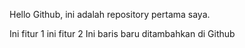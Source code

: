 Hello Github, ini adalah repository pertama saya.

Ini fitur 1 ini fitur 2
Ini baris baru ditambahkan di Github
